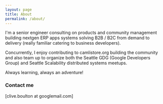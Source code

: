 ```yaml
---
layout: page
title: About
permalink: /about/
---
```

I'm a senior engineer consulting on products and community management building nextgen ERP apps systems solving B2B / B2C from demand to delivery (really familiar catering to business developers). 

Concurrently, I enjoy contributing to camlistore.org building the community and also team up to organize both the Seattle GDG (Google Developers Group) and Seattle Scalability distributed systems meetups. 

Always learning, always an adventure!

### Contact me

[clive.boulton at googlemail.com]
